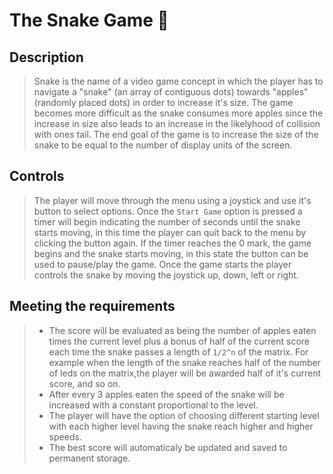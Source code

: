 # **The Snake Game** 🐍
## Description
>Snake is the name of a video game concept in which the player has to navigate a "snake" (an array of contiguous dots) towards "apples" (randomly placed dots) in order to increase it's size.
The game becomes more difficult as the snake consumes more apples since the increase in size also leads to an increase in the likelyhood of collision with ones tail. 
The end goal of the game is to increase the size of the snake to be equal to the number of display units of the screen.

## Controls
>The player will move through the menu using a joystick and use it's button to select options. Once the `Start Game` option is pressed a timer will begin indicating the number of seconds until the snake starts moving, in this time the player can quit back to the menu by clicking the button again. If the timer reaches the 0 mark, the game begins and the snake starts moving, in this state the button can be used to pause/play the game. Once the game starts the player controls the snake by moving the joystick up, down, left or right.

## Meeting the requirements
>- The score will be evaluated as being the number of apples eaten times the current level plus a bonus of half of the current score each time the snake passes a length of `1/2^n` of the matrix.
For example when the length of the snake reaches half of the number of leds on the matrix,the player will be awarded half of it's current score, and so on. 
>- After every 3 apples eaten the speed of the snake will be increased with a constant proportional to the level.
>- The player will have the option of choosing different starting level with each higher level having the snake reach higher and higher speeds.
>- The best score will automaticaly be updated and saved to permanent storage.

    